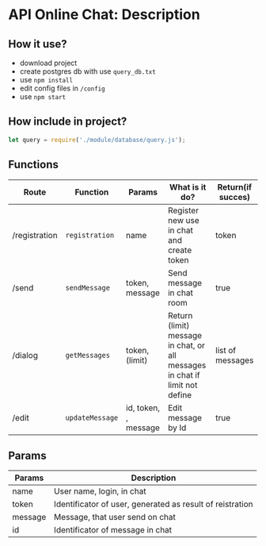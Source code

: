 
# API Online Chat: Description

## How it use?

- download project
- create postgres db with use `query_db.txt `
- use `npm install `
- edit config files in `/config `
- use `npm start `

## How include in project?
```Javascript
let query = require('./module/database/query.js');
```

## Functions

|Route |Function  | Params|What is it do?|  Return(if succes)|
|------------- | -------------|-------------|-------------|-------------|
|/registration|`registration`|name | Register new use in chat and create token| token|
|/send|`sendMessage`  | token, message| Send message in chat room|true|
|/dialog|`getMessages` | token, (limit)| Return (limit) message in chat, or all messages in chat if limit not define|  list of messages|
|/edit|`updateMessage`| id, token, , message| Edit message by Id| true|


## Params
| Params | Description |
| ------------- | ------------- |
| name  | User name, login, in chat  |
| token  |  Identificator of user, generated as result of reistration |
| message |   Message, that user send on chat |
| id  |  Identificator of message in chat |




